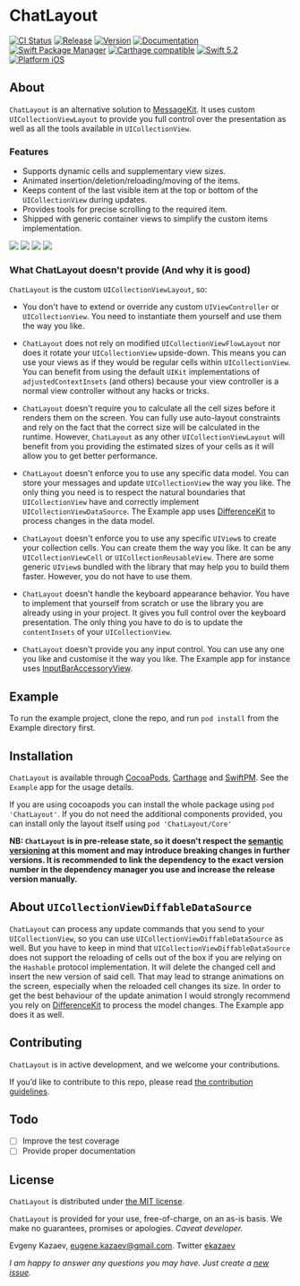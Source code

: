 # ChatLayout

[![CI Status](https://travis-ci.org/ekazaev/ChatLayout.svg?branch=master&style=flat)](https://travis-ci.org/github/ekazaev/ChatLayout)
[![Release](https://img.shields.io/github/release/ekazaev/ChatLayout.svg?style=flat&color=darkcyan)](https://github.com/ekazaev/ChatLayout/releases)
[![Version](https://img.shields.io/cocoapods/v/ChatLayout.svg?style=flat)](https://cocoapods.org/pods/ChatLayout)
[![Documentation](https://ekazaev.github.io/ChatLayout/badge.svg)](https://ekazaev.github.io/ChatLayout/)
[![Swift Package Manager](https://img.shields.io/badge/SwiftPM-compatible-brightgreen.svg?style=flat)](https://github.com/apple/swift-package-manager)
[![Carthage compatible](https://img.shields.io/badge/Carthage-compatible-4BA51D.svg?style=flat)](https://github.com/Carthage/Carthage)
[![Swift 5.2](https://img.shields.io/badge/language-Swift5.2-orange.svg?style=flat)](https://developer.apple.com/swift)
[![Platform iOS](https://img.shields.io/badge/platform-iOS%2012%20—%20iOS%2014-yellow.svg)](https://www.apple.com/ios)

## About

`ChatLayout` is an alternative solution to [MessageKit](https://github.com/MessageKit/MessageKit). It uses custom 
`UICollectionViewLayout` to provide you full control over the presentation as well as all the tools available in 
`UICollectionView`.

### Features

- Supports dynamic cells and supplementary view sizes.
- Animated insertion/deletion/reloading/moving of the items.
- Keeps content of the last visible item at the top or bottom of the `UICollectionView` during updates.
- Provides tools for precise scrolling to the required item.
- Shipped with generic container views to simplify the custom items implementation.  

![](https://habrastorage.org/webt/jt/gq/sl/jtgqsluujffi4-jnxeikbwtyyu0.gif)
![](https://habrastorage.org/webt/b7/cu/3s/b7cu3su6uk4hw1kqg3_ky3uklu4.gif)
![](https://habrastorage.org/webt/sv/ul/cq/svulcqg5ompgyhp-pjxy1tyiie4.gif)
![](https://habrastorage.org/webt/bq/kw/xg/bqkwxgggxnxlqyzau36utlwcyui.gif)


### What ChatLayout doesn't provide (And why it is good)

`ChatLayout` is the custom `UICollectionViewLayout`, so:

- You don't have to extend or override any custom `UIViewController` or `UICollectionView`. You need to instantiate them 
yourself and use them the way you like. 

- `ChatLayout` does not rely on modified `UICollectionViewFlowLayout` nor does it rotate your `UICollectionView` upside-down. 
This means you can use your views as if they would be regular cells within `UICollectionView`. You can benefit from using the 
default `UIKit` implementations of `adjustedContextInsets` (and others) because your view controller is a normal view 
controller without any hacks or tricks.

- `ChatLayout` doesn't require you to calculate all the cell sizes before it renders them on the screen. You can fully use
auto-layout constraints and rely on the fact that the correct size will be calculated in the runtime. However, `ChatLayout` 
as any other `UICollectionViewLayout` will benefit from you providing the estimated sizes of your cells as it will allow you 
to get better performance. 

- `ChatLayout` doesn't enforce you to use any specific data model. You can store your messages and update `UICollectionView`
the way you like. The only thing you need is to respect the natural boundaries that `UICollectionView` have and correctly
implement `UICollectionViewDataSource`. The Example app uses [DifferenceKit](https://github.com/ra1028/DifferenceKit) to 
process changes in the data model.

- `ChatLayout` doesn't enforce you to use any specific `UIView`s to create your collection cells. You can create them the way 
you like. It can be any `UICollectionViewCell` or `UICollectionReusableView`. There are some generic `UIView`s bundled with
the library that may help you to build them faster. However, you do not have to use them. 

- `ChatLayout` doesn't handle the keyboard appearance behavior. You have to implement
that yourself from scratch or use the library you are already using in your project. It gives you full control over the 
keyboard presentation. The only thing you have to do is to update the `contentInsets` of your `UICollectionView`.

- `ChatLayout` doesn't provide you any input control. You can use any one you like and customise it the way you like. 
The Example app for instance uses [InputBarAccessoryView](https://github.com/nathantannar4/InputBarAccessoryView).

## Example

To run the example project, clone the repo, and run `pod install` from the Example directory first.

## Installation

`ChatLayout` is available through [CocoaPods](https://cocoapods.org), [Carthage](https://github.com/Carthage/Carthage) 
and [SwiftPM](https://github.com/apple/swift-package-manager). See the `Example` app for the usage details.

If you are using cocoapods you can install the whole package using `pod 'ChatLayout'`. If you do not need the additional
components provided, you can install only the layout itself using `pod 'ChatLayout/Core'`

**NB: `ChatLayout` is in pre-release state, so it doesn't respect the [semantic versioning](https://semver.org) at
this moment and may introduce breaking changes in further versions. It is recommended to link the dependency to
the exact version number in the dependency manager you use and increase the release version manually.**

## About `UICollectionViewDiffableDataSource`

`ChatLayout` can process any update commands that you send to your `UICollectionView`, so you can use 
`UICollectionViewDiffableDataSource` as well. But you have to keep in mind that `UICollectionViewDiffableDataSource` 
does not support the reloading of cells out of the box if you are relying on the `Hashable` protocol implementation.
It will delete the changed cell and insert the new version of said cell. That may lead to strange animations on 
the screen, especially when the reloaded cell changes its size. In order to get the best behaviour of the update animation 
I would strongly recommend you rely on [DifferenceKit](https://github.com/ra1028/DifferenceKit) to process the model changes.
The Example app does it as well.

## Contributing

`ChatLayout` is in active development, and we welcome your contributions.

If you’d like to contribute to this repo, please
read [the contribution guidelines](https://github.com/ekazaev/route-composer/blob/master/CONTRIBUTING.md).

## Todo

- [ ] Improve the test coverage
- [ ] Provide proper documentation

## License

`ChatLayout` is distributed under [the MIT license](https://github.com/ekazaev/ChatLayout/blob/master/LICENSE).

`ChatLayout` is provided for your use, free-of-charge, on an as-is basis. We make no guarantees, promises or
apologies. *Caveat developer.*

Evgeny Kazaev, eugene.kazaev@gmail.com. Twitter [ekazaev](https://twitter.com/EKazaev)

*I am happy to answer any questions you may have. Just create a [new issue](https://github.com/ekazaev/ChatLayout/issues/new).*

